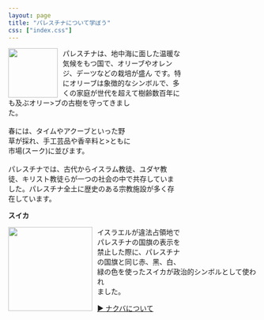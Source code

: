 ```yaml
---
layout: page
title: "パレスチナについて学ぼう"
css: ["index.css"]
---
```

<p>

<img src="{{site.baseurl}}/assets/img/map.png" style="float:left; width: 100px; padding-right: 10px">

<p>パレスチナは、地中海に面した温暖な<br />気候をもつ国で、オリーブやオレン<br />ジ、デーツなどの栽培が盛ん
です。特<br />にオリーブは象徴的なシンボルで、多<br />くの家庭が世代を超えて樹齢数百年に<br />も及ぶオリー>ブの古樹を守ってきまし<br />た。<br /><br />春には、タイムやアクーブといった野<br />草が採れ、手工芸品や香辛料と>ともに<br />市場(スーク)に並びます。<br /><br />パレスチナでは、古代からイスラム教徒、ユダヤ教<br />徒、キリスト教徒らが一つの社会の中で共存していま<br />した。パレスチナ全土に歴史のある宗教施設が多く存<br />在しています。</p>
</p>


<strong>スイカ</strong>
<p>

<img src="{{site.baseurl}}/assets/img/suika.png" style="float:left; width: 170px; padding-right: 10px">

<p>
イスラエルが違法占領地で<br />
パレスチナの国旗の表示を<br />
禁止した際に、パレスチナ<br />
の国旗と同じ赤、黑、白、<br />
緑の色を使ったスイカが政治的シンボルとして使われ<br />
ました。
</p>

<a href="/nakba">▶︎ ナクバについて</a>
